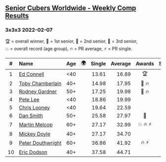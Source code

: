 <style>table {white-space: nowrap;}</style>
<link rel="stylesheet" type="text/css" href="/scw-comp/css/flags.css" />

## [Senior Cubers Worldwide - Weekly Comp Results](/scw-comp/results/)
### 3x3x3 2022-02-07

<span style="white-space: nowrap;">🏆 = overall winner</span>, <span style="white-space: nowrap;">🥇 = 1st senior</span>, <span style="white-space: nowrap;">🥈 = 2nd senior</span>, <span style="white-space: nowrap;">🥉 = 3rd senior</span>, <span style="white-space: nowrap;">💥 = overall record (age group)</span>, <span style="white-space: nowrap;">🔥 = PR average</span>, <span style="white-space: nowrap;">⚡ = PR single</span>.

| # | Name | Age | 🌍 | Single | Average | Awards | Solve 1 | Solve 2 | Solve 3 | Solve 4 | Solve 5 | Video |
| :--: | :-- | :--: | :--: | --: | --: | :--: | --: | --: | --: | --: | --: | :-- |
| 1 | [Ed Connell](../../persons/ed_connell/333.md) | <40 | <i class="flag flag-IE" /> | 13.61 | 16.89 | 🏆 | 17.06 | 13.61 | 17.12 | 16.48 | 23.60 | [Desktop](https://www.facebook.com/events/1012592279358180/permalink/1016360932314648) / [Mobile](https://m.facebook.com/events/1012592279358180?view=permalink&id=1016360932314648) |
| 2 | [Toby Chamberlain](../../persons/toby_chamberlain/333.md) | 40+ | <i class="flag flag-AU" /> | 14.98 | 17.95 | 🥇 🔥 | 20.17 | 16.19 | 14.98 | 18.73 | 18.94 | [Desktop](https://www.facebook.com/520891933/videos/938686506789692) / [Mobile](https://m.facebook.com/520891933/videos/938686506789692) |
| 3 | [Rodney Gardner](../../persons/rodney_gardner/333.md) | 50+ | <i class="flag flag-US" /> | 17.25 | 19.98 | 🥈 🔥 | 17.33 | 22.02 | 20.59 | 17.25 | 22.96 | [Desktop](https://www.facebook.com/events/1012592279358180/permalink/1019525571998184) / [Mobile](https://m.facebook.com/events/1012592279358180?view=permalink&id=1019525571998184) |
| 4 | [Pete Lee](../../persons/pete_lee/333.md) | <40 | <i class="flag flag-GB" /> | 18.86 | 19.99 |  | 19.93 | 20.24 | 18.86 | 19.80 | 27.37 | [Desktop](https://www.facebook.com/events/1012592279358180/permalink/1020065001944241) / [Mobile](https://m.facebook.com/events/1012592279358180?view=permalink&id=1020065001944241) |
| 5 | [Chris Looney](../../persons/chris_looney/333.md) | <40 | <i class="flag flag-US" /> | 19.64 | 22.59 |  | 21.00 | 19.64 | 23.89 | 22.89 | 38.13 | [Desktop](https://www.facebook.com/chris.looney/videos/326495192748566) / [Mobile](https://m.facebook.com/chris.looney/videos/326495192748566) |
| 6 | [Dan Smith](../../persons/dan_smith/333.md) | 50+ | <i class="flag flag-US" /> | 25.58 | 27.97 | 🥉 | 28.58 | 34.26 | 25.58 | 29.61 | 25.71 | [Desktop](https://www.facebook.com/events/1012592279358180/permalink/1020784621872279) / [Mobile](https://m.facebook.com/events/1012592279358180?view=permalink&id=1020784621872279) |
| 7 | [Martin Melcop](../../persons/martin_melcop/333.md) | 60+ | | 27.17 | 32.99 | 💥 🔥 ⚡ | 34.34 | 32.42 | 32.22 | 27.17 | DNF | [Desktop](https://www.facebook.com/100000468058820/videos/477191333990323) / [Mobile](https://m.facebook.com/100000468058820/videos/477191333990323) |
| 8 | [Mickey Doyle](../../persons/mickey_doyle/333.md) | 40+ | <i class="flag flag-US" /> | 27.17 | 34.70 |  | 34.68 | 39.72 | 29.71 | 55.57 | 27.17 | [Desktop](https://www.facebook.com/events/1012592279358180/permalink/1020648181885923) / [Mobile](https://m.facebook.com/events/1012592279358180?view=permalink&id=1020648181885923) |
| 9 | [Peter Douthwright](../../persons/peter_douthwright/333.md) | 60+ | <i class="flag flag-CA" /> | 36.86 | 41.92 | 🔥 ⚡ | 44.06 | 52.81 | 41.55 | 40.15 | 36.86 | [Desktop](https://www.facebook.com/622712395/videos/pcb.1016259075658167/226475329620012) / [Mobile](https://m.facebook.com/622712395/videos/pcb.1016259075658167/226475329620012) |
| 10 | [Eric Dodson](../../persons/eric_dodson/333.md) | 40+ | <i class="flag flag-US" /> | 37.58 | 44.71 |  | 37.58 | 1:07.29 | 45.54 | 38.65 | 49.94 | [Desktop](https://www.facebook.com/events/1012592279358180/permalink/1020784188538989) / [Mobile](https://m.facebook.com/events/1012592279358180?view=permalink&id=1020784188538989) |

<!-- Global site tag (gtag.js) - Google Analytics -->
<script async src="https://www.googletagmanager.com/gtag/js?id=UA-86348435-3"></script>
<script>window.dataLayer = window.dataLayer || []; function gtag() {dataLayer.push(arguments);} gtag('js', new Date()); gtag('config', 'UA-86348435-3');</script>
